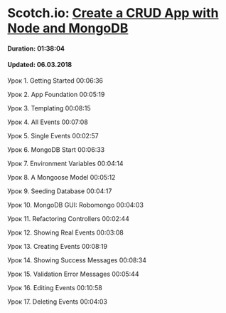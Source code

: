 # Scotch.io: [Create a CRUD App with Node and MongoDB](https://coursehunters.net/course/delaem-crud-prilozhenie-s-node-i-mongodb)

#### Duration: 01:38:04

#### Updated: 06.03.2018

Урок 1. Getting Started 00:06:36

Урок 2. App Foundation 00:05:19

Урок 3. Templating 00:08:15

Урок 4. All Events 00:07:08

Урок 5. Single Events 00:02:57

Урок 6. MongoDB Start 00:06:33

Урок 7. Environment Variables 00:04:14

Урок 8. A Mongoose Model 00:05:12

Урок 9. Seeding Database 00:04:17

Урок 10. MongoDB GUI: Robomongo 00:04:03

Урок 11. Refactoring Controllers 00:02:44

Урок 12. Showing Real Events 00:03:08

Урок 13. Creating Events 00:08:19

Урок 14. Showing Success Messages 00:08:34

Урок 15. Validation Error Messages 00:05:44

Урок 16. Editing Events 00:10:58

Урок 17. Deleting Events 00:04:03
